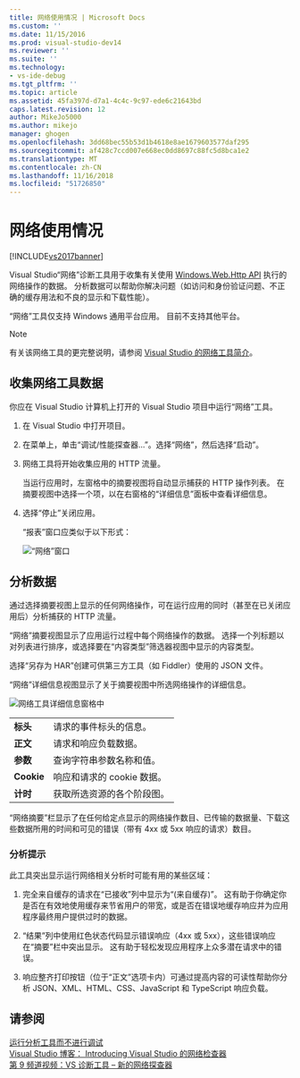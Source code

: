 ```yaml
---
title: 网络使用情况 | Microsoft Docs
ms.custom: ''
ms.date: 11/15/2016
ms.prod: visual-studio-dev14
ms.reviewer: ''
ms.suite: ''
ms.technology:
- vs-ide-debug
ms.tgt_pltfrm: ''
ms.topic: article
ms.assetid: 45fa397d-d7a1-4c4c-9c97-ede6c21643bd
caps.latest.revision: 12
author: MikeJo5000
ms.author: mikejo
manager: ghogen
ms.openlocfilehash: 3dd68bec55b53d1b4618e8ae1679603577daf295
ms.sourcegitcommit: af428c7ccd007e668ec0dd8697c88fc5d8bca1e2
ms.translationtype: MT
ms.contentlocale: zh-CN
ms.lasthandoff: 11/16/2018
ms.locfileid: "51726850"
---
```

# <a name="network-usage"></a>网络使用情况
[!INCLUDE[vs2017banner](../includes/vs2017banner.md)]

Visual Studio“网络”诊断工具用于收集有关使用 [Windows.Web.Http API](https://msdn.microsoft.com/library/windows/apps/windows.web.http.aspx) 执行的网络操作的数据。 分析数据可以帮助你解决问题（如访问和身份验证问题、不正确的缓存用法和不良的显示和下载性能）。  
  
 “网络”工具仅支持 Windows 通用平台应用。 目前不支持其他平台。  
  
> [!NOTE]
>  有关该网络工具的更完整说明，请参阅 [Visual Studio 的网络工具简介](http://blogs.msdn.com/b/visualstudio/archive/2015/05/04/introducing-visual-studio-s-network-tool.aspx)。  
  
## <a name="collecting-network-tool-data"></a>收集网络工具数据  
 你应在 Visual Studio 计算机上打开的 Visual Studio 项目中运行“网络”工具。  
  
1. 在 Visual Studio 中打开项目。  
  
2. 在菜单上，单击“调试/性能探查器...”。选择“网络”，然后选择“启动”。  
  
3. 网络工具将开始收集应用的 HTTP 流量。  
  
    当运行应用时，左窗格中的摘要视图将自动显示捕获的 HTTP 操作列表。 在摘要视图中选择一个项，以在右窗格的“详细信息”面板中查看详细信息。  
  
4. 选择“停止”关闭应用。  
  
   “报表”窗口应类似于以下形式：  
  
   ![“网络”窗口](../profiling/media/network-fullwindow.png "NETWORK_FullWindow")  
  
## <a name="analyzing-data"></a>分析数据  
 通过选择摘要视图上显示的任何网络操作，可在运行应用的同时（甚至在已关闭应用后）分析捕获的 HTTP 流量。  
  
 “网络”摘要视图显示了应用运行过程中每个网络操作的数据。 选择一个列标题以对列表进行排序，或选择要在“内容类型”筛选器视图中显示的内容类型。  
  
 选择“另存为 HAR”创建可供第三方工具（如 Fiddler）使用的 JSON 文件。  
  
 “网络”详细信息视图显示了关于摘要视图中所选网络操作的详细信息。  
  
 ![网络工具详细信息窗格中](../profiling/media/network-detailsviewpane.png "NETWORK_DetailsViewPane")  
  
|||  
|-|-|  
|**标头**|请求的事件标头的信息。|  
|**正文**|请求和响应负载数据。|  
|**参数**|查询字符串参数名称和值。|  
|**Cookie**|响应和请求的 cookie 数据。|  
|**计时**|获取所选资源的各个阶段图。|  
  
 “网络摘要”栏显示了在任何给定点显示的网络操作数目、已传输的数据量、下载这些数据所用的时间和可见的错误（带有 4xx 或 5xx 响应的请求）数目。  
  
### <a name="analysis-tips"></a>分析提示  
 此工具突出显示运行网络相关分析时可能有用的某些区域：  
  
1.  完全来自缓存的请求在“已接收”列中显示为“(来自缓存)”。 这有助于你确定你是否在有效地使用缓存来节省用户的带宽，或是否在错误地缓存响应并为应用程序最终用户提供过时的数据。  
  
2.  “结果”列中使用红色状态代码显示错误响应（4xx 或 5xx），这些错误响应在“摘要”栏中突出显示。 这有助于轻松发现应用程序上众多潜在请求中的错误。  
  
3.  响应整齐打印按钮（位于“正文”选项卡内）可通过提高内容的可读性帮助你分析 JSON、XML、HTML、CSS、JavaScript 和 TypeScript 响应负载。  
  
## <a name="see-also"></a>请参阅  
 [运行分析工具而不进行调试](http://msdn.microsoft.com/library/e97ce1a4-62d6-4b8e-a2f7-61576437ff01)   
 [Visual Studio 博客： Introducing Visual Studio 的网络检查器](http://go.microsoft.com/fwlink/?LinkId=535022)   
 [第 9 频道视频：VS 诊断工具 – 新的网络探查器](http://channel9.msdn.com/Series/ConnectOn-Demand/206)




